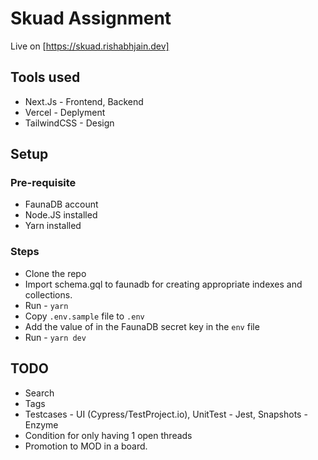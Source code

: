 # Skuad Assignment

Live on [https://skuad.rishabhjain.dev]

## Tools used

- Next.Js - Frontend, Backend
- Vercel - Deplyment
- TailwindCSS - Design

## Setup

### Pre-requisite

- FaunaDB account
- Node.JS installed
- Yarn installed

### Steps

- Clone the repo
- Import schema.gql to faunadb for creating appropriate indexes and collections.
- Run - `yarn`
- Copy `.env.sample` file to `.env`
- Add the value of in the FaunaDB secret key in the `env` file
- Run - `yarn dev`

## TODO

- Search
- Tags
- Testcases - UI (Cypress/TestProject.io), UnitTest - Jest, Snapshots - Enzyme
- Condition for only having 1 open threads
- Promotion to MOD in a board.
